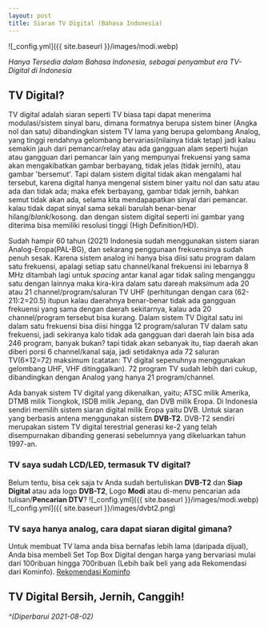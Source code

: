 ```yaml
---
layout: post
title: Siaran TV Digital (Bahasa Indonesia)
---
```


![_config.yml]({{ site.baseurl }}/images/modi.webp)

*Hanya Tersedia dalam Bahasa Indonesia, sebagai penyambut era TV-Digital di Indonesia*
## TV Digital?
TV digital adalah siaran seperti TV biasa tapi dapat menerima modulasi/sistem sinyal baru, dimana formatnya berupa sistem biner (Angka nol dan satu) dibandingkan sistem TV lama yang berupa gelombang Analog, yang tinggi rendahnya gelombang bervariasi(nilainya tidak tetap) jadi kalau semakin jauh dari pemancar/relay atau ada gangguan alam seperti hujan atau gangguan dari pemancar lain yang mempunyai frekuensi yang sama akan mengakibatkan gambar berbayang, tidak jelas (tidak jernih), atau gambar 'bersemut'. Tapi dalam sistem digital tidak akan mengalami hal tersebut, karena digital hanya mengenal sistem biner yaitu nol dan satu atau ada dan tidak ada; maka efek berbayang, gambar tidak jernih, bahkan semut tidak akan ada, selama kita mendapapatkan sinyal dari pemancar. kalau tidak dapat sinyal sama sekali barulah benar-benar hilang/*blank*/kosong. dan dengan sistem digital seperti ini gambar yang diterima bisa memiliki resolusi tinggi (High Definition/HD).

Sudah hampir 60 tahun (2021) Indonesia sudah menggunakan sistem siaran Analog-Eropa(PAL-BG), dan sekarang penggunaan frekuensinya sudah penuh sesak. Karena sistem analog ini hanya bisa diisi satu program dalam satu frekuensi, apalagi setiap satu channel/kanal frekuensi ini lebarnya 8 MHz ditambah lagi untuk *spacing* antar kanal agar tidak saling menganggu satu dengan lainnya maka kira-kira dalam satu dareah maksimum ada 20 atau 21 channel/program/saluran TV UHF (perhitungan dengan cara (62-21):2=20.5) itupun kalau daerahnya benar-benar tidak ada gangguan frekuensi yang sama dengan daerah sekitarnya, kalau ada 20 channel/program tersebut bisa kurang. Dalam sistem TV Digital satu ini dalam satu frekuensi bisa diisi hingga 12 program/saluran TV dalam satu frekuensi, jadi sekiranya kalo tidak ada gangguan dari daerah lain bisa ada 246 program, banyak bukan? tapi tidak akan sebanyak itu, tiap daerah akan diberi porsi 6 channel/kanal saja, jadi setidaknya ada 72 saluran TV(6×12=72) maksimum (catatan: TV digital sepenuhnya menggunakan gelombang UHF, VHF ditinggalkan). 72 program TV sudah lebih dari cukup, dibandingkan dengan Analog yang hanya 21 program/channel.

Ada banyak sistem TV digital yang dikenalkan, yaitu; ATSC milik Amerika, DTMB milik Tiongkok, ISDB milik Jepang, dan DVB milik Eropa. Di Indonesia sendiri memilih sistem siaran digital milik Eropa yaitu DVB. Untuk siaran yang berbasis antena menggunakan sistem **DVB-T2**. DVB-T2 sendiri merupakan sistem TV digital terestrial generasi ke-2 yang telah disempurnakan dibanding generasi sebelumnya yang dikeluarkan tahun 1997-an.


### TV saya sudah LCD/LED, termasuk TV digital?
Belum tentu, bisa cek saja tv Anda sudah bertuliskan **DVB-T2** dan **Siap Digital** atau ada logo **DVB-T2**, Logo **Modi** atau di-menu pencarian ada tulisan/**Pencarian DTV**?
![_config.yml]({{ site.baseurl }}/images/modi.webp)
![_config.yml]({{ site.baseurl }}/images/dvbt2.png)

### TV saya hanya analog, cara dapat siaran digital gimana?
Untuk membuat TV lama anda bisa bernafas lebih lama (daripada dijual), Anda bisa membeli Set Top Box Digital dengan harga yang bervariasi mulai dari 100ribuan hingga 700ribuan (Lebih baik beli yang ada Rekomendasi dari Kominfo).
[Rekomendasi Kominfo](https://siarandigital.kominfo.go.id/informasi/perangkat-televisi)

## TV Digital Bersih, Jernih, Canggih!

 *^(Diperbarui 2021-08-02)*
